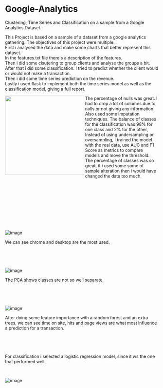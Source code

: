 # Google-Analytics
Clustering, Time Series and Classification on a sample from a Google Analytics Dataset




This Project is based on a sample of a dataset from a google analytics gathering. The objectives of this project were multiple.\
First i analysed the data and make some charts that better represent this dataset.\
In the features.txt file there's a description of the features.\
Then i did some clsutering to group clients and analyse the groups a bit.\
After that i did some classification. I tried to predict whether the client would or would not make a transaction.\
Then i did some time series prediction on the revenue.\
Lastly i used flask to implement both the time series model as well as the classification model, giving a full report.



<img align="left"  width="260" height="260" src="https://user-images.githubusercontent.com/70241561/121459170-23971480-c981-11eb-8d21-0a9a20ba9b36.png"> 



The percentage of nulls was great. I had to drop a lot of columns due to nulls or not giving any information. Also used some imputation techniques. The balance of classes for the classification was 98% for one class and 2% for the other, Instead of using undersampling or oversampling, I trained the model with the real data, use AUC and F1 Score as metrics to compare models and move the threshold. The percentage of classes was so great, if i used some some of sample alteration then i would have changed the data too much.



<p>&nbsp;</p> 
<p>&nbsp;</p>
<p>&nbsp;</p>
<p>&nbsp;</p>
<p>&nbsp;</p>



![image](https://user-images.githubusercontent.com/70241561/121459495-c059b200-c981-11eb-8704-b23089161d2b.png)

We can see chrome and desktop are the most used.

<p>&nbsp;</p>
<p>&nbsp;</p>



![image](https://user-images.githubusercontent.com/70241561/121459547-dff0da80-c981-11eb-9f9f-b9bb43baa5b3.png)

The PCA shows classes are not so well separate.

<p>&nbsp;</p>
<p>&nbsp;</p>

![image](https://user-images.githubusercontent.com/70241561/121459664-10d10f80-c982-11eb-8c86-685a7cf867a6.png)

After doing some feature importance with a random forest and an extra trees, we can see time on site, hits and page views are what most influence a prediction for a transaction.

<p>&nbsp;</p>
<p>&nbsp;</p>

For classification i selected a logistic regression model, since it ws the one that performed well.

<p>&nbsp;</p>

![image](https://user-images.githubusercontent.com/70241561/121459856-60174000-c982-11eb-82b3-cac4e0ab3020.png)

<p>&nbsp;</p>
<p>&nbsp;</p>
